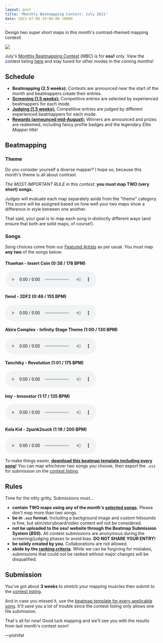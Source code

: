 ```yaml
---
layout: post
title: "Monthly Beatmapping Contest: July 2021"
date: 2021-07-08 19:00:00 +0000
---
```


Design two super short maps in this month's contrast-themed mapping contest!

![](/wiki/shared/news/banners/monthly-beatmapping-contest.png)

July's [Monthly Beatmapping Contest](/wiki/Contests/Monthly_Beatmapping_Contest) (*MBC*) is for **osu!** only. View the contest listing [here](https://osu.ppy.sh/community/contests/132) and stay tuned for other modes in the coming months!

## Schedule

- **Beatmapping (2.5 weeks):** Contests are announced near the start of the month and beatmappers create their entries.
- [**Screening (1.5 weeks):**](/wiki/Contests/Monthly_Beatmapping_Contest#screening) Competitive entries are selected by experienced beatmappers for each mode.
- [**Judging (1.5 weeks):**](/wiki/Contests/Monthly_Beatmapping_Contest#judging) Competitive entries are judged by different experienced beatmappers for each mode.
- [**Rewards (announced mid-August):**](/wiki/Contests/Monthly_Beatmapping_Contest#rewards) Winners are announced and prizes are redeemed, including fancy profile badges and the legendary *Elite Mapper* title!

## Beatmapping

### Theme

Do you consider yourself a diverse mapper? I hope so, because this month's theme is all about contrast.

*The MOST IMPORTANT RULE in this contest*: **you must map TWO (very short) songs.**

Judges will evaluate each map separately aside from the "theme" category. This score will be assigned based on how well your two maps show a difference in style between one another.

That said, your goal is to map each song in distinctly different ways (and ensure that both are solid maps, of course!).

### Songs

Song choices come from our [Featured Artists](https://osu.ppy.sh/beatmaps/artists) as per usual. You must map **any two** of the songs below:

#### Thaehan - Insert Coin (0:38 / 178 BPM)

<audio controls>
    <source src="https://assets.ppy.sh/artists/7/previews/400.mp3">
</audio>

#### fiend - 2DF2 (0:46 / 155 BPM)

<audio controls>
    <source src="https://assets.ppy.sh/artists/156/FEVER%20DREAM/fiend%20-%202DF2%20(real).mp3">
</audio>

#### Akira Complex - Infinity Stage Theme (1:00 / 130 BPM)

<audio controls>
    <source src="https://assets.ppy.sh/artists/51/previews/2619.mp3">
</audio>

#### Tanchiky - Revolution (1:01 / 175 BPM)

<audio controls>
    <source src="https://assets.ppy.sh/artists/144/4TH%20REVOLT/Tanchiky%20-%20Revolution.mp3">
</audio>

#### Imy - Innovator (1:17 / 135 BPM)

<audio controls>
    <source src="https://assets.ppy.sh/artists/99/previews/2657.mp3">
</audio>

#### Kola Kid - 2punk2suck (1:19 / 200 BPM)

<audio controls>
    <source src="https://assets.ppy.sh/artists/67/previews/1874.mp3">
</audio>

To make things easier, [**download this beatmap template including every song**](https://assets.ppy.sh/contests/132/template.osz)! You can map whichever two songs you choose, then export the `.osz` for submission on the [contest listing](https://osu.ppy.sh/community/contests/132).

## Rules

Time for the nitty gritty. Submissions must...

- **contain TWO maps using any of the month's [selected songs](#songs).** Please don't map more than two songs.
- **be in `.osz` format.** Including a background image and custom hitsounds is fine, but skin/storyboard/video content will not be considered.
- **not be uploaded to the osu! website through the Beatmap Submission System (*BSS*).** All contest submissions are anonymous during the screening/judging phases to avoid bias. **DO NOT SHARE YOUR ENTRY!**
- **be solely created by you.** Collaborations are not allowed.
- **abide by the [ranking criteria](/wiki/Ranking_Criteria).** While we can be forgiving for mistakes, submissions that could not be ranked without major changes will be disqualified.

## Submission

You've got about **3 weeks** to stretch your mapping muscles then submit to the [contest listing](https://osu.ppy.sh/community/contests/132).

And in case you missed it, use the [beatmap template for every applicable song](https://assets.ppy.sh/contests/132/template.osz). It'll save you a lot of trouble since the contest listing only allows one file submission.

That's all for now! Good luck mapping and we'll see you with the results from last month's contest soon!

—pishifat
